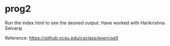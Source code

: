 # prog2
Run the index.html to see the desired output.
Have worked with Harikrishna Selvaraj

Reference: https://github.ncsu.edu/cgclass/exercise5

